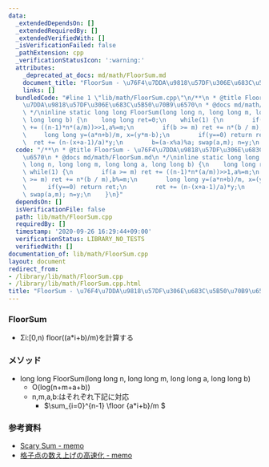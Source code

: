 ```yaml
---
data:
  _extendedDependsOn: []
  _extendedRequiredBy: []
  _extendedVerifiedWith: []
  _isVerificationFailed: false
  _pathExtension: cpp
  _verificationStatusIcon: ':warning:'
  attributes:
    _deprecated_at_docs: md/math/FloorSum.md
    document_title: "FloorSum - \u76F4\u7DDA\u9818\u57DF\u306E\u683C\u5B50\u70B9\u6570"
    links: []
  bundledCode: "#line 1 \"lib/math/FloorSum.cpp\"\n/**\n * @title FloorSum - \u76F4\
    \u7DDA\u9818\u57DF\u306E\u683C\u5B50\u70B9\u6570\n * @docs md/math/FloorSum.md\n\
    \ */\ninline static long long FloorSum(long long n, long long m, long long a,\
    \ long long b) {\n    long long ret=0;\n    while(1) {\n        if(a >= m) ret\
    \ += ((n-1)*n*(a/m))>>1,a%=m;\n        if(b >= m) ret += n*(b / m),b%=m;\n   \
    \     long long y=(a*n+b)/m, x=(y*m-b);\n        if(y==0) return ret;\n      \
    \  ret += (n-(x+a-1)/a)*y;\n        b=(a-x%a)%a; swap(a,m); n=y;\n    }\n}\n"
  code: "/**\n * @title FloorSum - \u76F4\u7DDA\u9818\u57DF\u306E\u683C\u5B50\u70B9\
    \u6570\n * @docs md/math/FloorSum.md\n */\ninline static long long FloorSum(long\
    \ long n, long long m, long long a, long long b) {\n    long long ret=0;\n   \
    \ while(1) {\n        if(a >= m) ret += ((n-1)*n*(a/m))>>1,a%=m;\n        if(b\
    \ >= m) ret += n*(b / m),b%=m;\n        long long y=(a*n+b)/m, x=(y*m-b);\n  \
    \      if(y==0) return ret;\n        ret += (n-(x+a-1)/a)*y;\n        b=(a-x%a)%a;\
    \ swap(a,m); n=y;\n    }\n}"
  dependsOn: []
  isVerificationFile: false
  path: lib/math/FloorSum.cpp
  requiredBy: []
  timestamp: '2020-09-26 16:29:44+09:00'
  verificationStatus: LIBRARY_NO_TESTS
  verifiedWith: []
documentation_of: lib/math/FloorSum.cpp
layout: document
redirect_from:
- /library/lib/math/FloorSum.cpp
- /library/lib/math/FloorSum.cpp.html
title: "FloorSum - \u76F4\u7DDA\u9818\u57DF\u306E\u683C\u5B50\u70B9\u6570"
---
```

### FloorSum
- Σi:[0,n) floor((a*i+b)/m)を計算する  

### メソッド
- long long FloorSum(long long n, long long m, long long a, long long b)
  - O(log(n+m+a+b))
  - n,m,a,b:はそれぞれ下記に対応
    - $\sum_{i=0}^{n-1} \floor {a*i+b}/m $  

### 参考資料
- [Scary Sum - memo](https://min-25.hatenablog.com/entry/2018/04/27/225535)
- [格子点の数え上げの高速化 - memo](https://min-25.hatenablog.com/entry/2018/05/03/145505)
